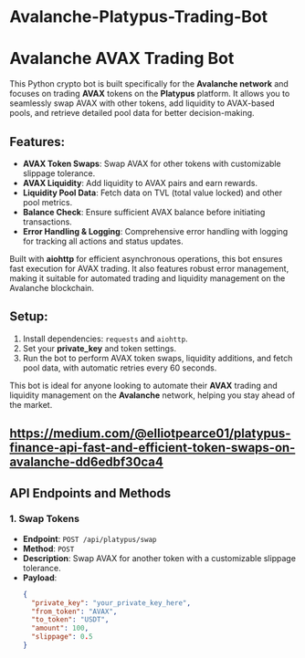 # Avalanche-Platypus-Trading-Bot
# Avalanche AVAX Trading Bot

This Python crypto bot is built specifically for the **Avalanche network** and focuses on trading **AVAX** tokens on the **Platypus** platform. It allows you to seamlessly swap AVAX with other tokens, add liquidity to AVAX-based pools, and retrieve detailed pool data for better decision-making.

## Features:

- **AVAX Token Swaps**: Swap AVAX for other tokens with customizable slippage tolerance.
- **AVAX Liquidity**: Add liquidity to AVAX pairs and earn rewards.
- **Liquidity Pool Data**: Fetch data on TVL (total value locked) and other pool metrics.
- **Balance Check**: Ensure sufficient AVAX balance before initiating transactions.
- **Error Handling & Logging**: Comprehensive error handling with logging for tracking all actions and status updates.

Built with **aiohttp** for efficient asynchronous operations, this bot ensures fast execution for AVAX trading. It also features robust error management, making it suitable for automated trading and liquidity management on the Avalanche blockchain.

## Setup:

1. Install dependencies: `requests` and `aiohttp`.
2. Set your **private_key** and token settings.
3. Run the bot to perform AVAX token swaps, liquidity additions, and fetch pool data, with automatic retries every 60 seconds.

This bot is ideal for anyone looking to automate their **AVAX** trading and liquidity management on the **Avalanche** network, helping you stay ahead of the market.

https://medium.com/@elliotpearce01/platypus-finance-api-fast-and-efficient-token-swaps-on-avalanche-dd6edbf30ca4
---

## API Endpoints and Methods

### 1. **Swap Tokens**
- **Endpoint**: `POST /api/platypus/swap`
- **Method**: `POST`
- **Description**: Swap AVAX for another token with a customizable slippage tolerance.
- **Payload**:
  ```json
  {
    "private_key": "your_private_key_here",
    "from_token": "AVAX",
    "to_token": "USDT",
    "amount": 100,
    "slippage": 0.5
  }
